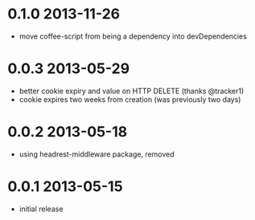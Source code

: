 # 0.1.0 2013-11-26

* move coffee-script from being a dependency into devDependencies

# 0.0.3 2013-05-29

* better cookie expiry and value on HTTP DELETE (thanks @tracker1)
* cookie expires two weeks from creation (was previously two days)

# 0.0.2 2013-05-18

* using headrest-middleware package, removed

# 0.0.1 2013-05-15

* initial release

